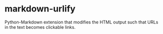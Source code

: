markdown-urlify
===============

Python-Markdown extension that modifies the HTML output such that URLs in the text becomes clickable links.
